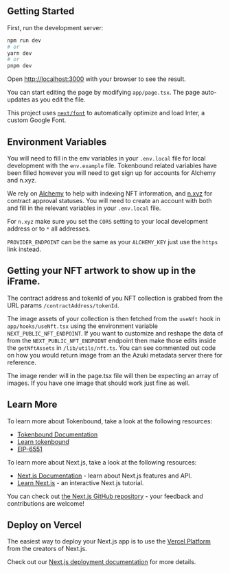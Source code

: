 ## Getting Started

First, run the development server:

```bash
npm run dev
# or
yarn dev
# or
pnpm dev
```

Open [http://localhost:3000](http://localhost:3000) with your browser to see the result.

You can start editing the page by modifying `app/page.tsx`. The page auto-updates as you edit the file.

This project uses [`next/font`](https://nextjs.org/docs/basic-features/font-optimization) to automatically optimize and load Inter, a custom Google Font.

## Environment Variables

You will need to fill in the env variables in your `.env.local` file for local development with the `env.example` file. Tokenbound related variables have been filled however you will need to get sign up for accounts for Alchemy and n.xyz.

We rely on [Alchemy](https://dashboard.alchemy.com/) to help with indexing NFT information, and [n.xyz](https://app.n.xyz/) for contract approval statuses. You will need to create an account with both and fill in the relevant variables in your `.env.local` file.

For `n.xyz` make sure you set the `CORS` setting to your local development address or to `*` all addresses.

`PROVIDER_ENDPOINT` can be the same as your `ALCHEMY_KEY` just use the `https` link instead.

## Getting your NFT artwork to show up in the iFrame.

The contract address and tokenId of you NFT collection is grabbed from the URL params `/contractAddress/tokenId`.

The image assets of your collection is then fetched from the `useNft` hook in `app/hooks/useNft.tsx` using the environment variable `NEXT_PUBLIC_NFT_ENDPOINT`. If you want to customize and reshape the data of from the `NEXT_PUBLIC_NFT_ENDPOINT` endpoint then make those edits inside the `getNftAssets` in `/lib/utils/nft.ts`. You can see commented out code on how you would return image from an the Azuki metadata server there for reference.

The image render will in the page.tsx file will then be expecting an array of images. If you have one image that should work just fine as well.

## Learn More

To learn more about Tokenbound, take a look at the following resources:

- [Tokenbound Documentation](https://docs.tokenbound.org/)
- [Learn tokenbound](https://tokenbound.org/)
- [EIP-6551](https://eips.ethereum.org/EIPS/eip-6551)

To learn more about Next.js, take a look at the following resources:

- [Next.js Documentation](https://nextjs.org/docs) - learn about Next.js features and API.
- [Learn Next.js](https://nextjs.org/learn) - an interactive Next.js tutorial.

You can check out [the Next.js GitHub repository](https://github.com/vercel/next.js/) - your feedback and contributions are welcome!

## Deploy on Vercel

The easiest way to deploy your Next.js app is to use the [Vercel Platform](https://vercel.com/new?utm_medium=default-template&filter=next.js&utm_source=create-next-app&utm_campaign=create-next-app-readme) from the creators of Next.js.

Check out our [Next.js deployment documentation](https://nextjs.org/docs/deployment) for more details.
